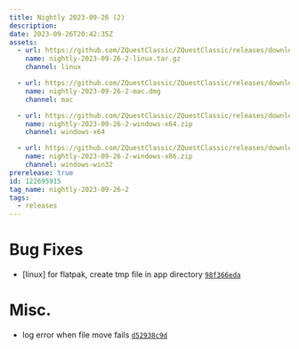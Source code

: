 ```yaml
---
title: Nightly 2023-09-26 (2)
description: 
date: 2023-09-26T20:42:35Z
assets: 
  - url: https://github.com/ZQuestClassic/ZQuestClassic/releases/download/nightly-2023-09-26-2/nightly-2023-09-26-2-linux.tar.gz
    name: nightly-2023-09-26-2-linux.tar.gz
    channel: linux

  - url: https://github.com/ZQuestClassic/ZQuestClassic/releases/download/nightly-2023-09-26-2/nightly-2023-09-26-2-mac.dmg
    name: nightly-2023-09-26-2-mac.dmg
    channel: mac

  - url: https://github.com/ZQuestClassic/ZQuestClassic/releases/download/nightly-2023-09-26-2/nightly-2023-09-26-2-windows-x64.zip
    name: nightly-2023-09-26-2-windows-x64.zip
    channel: windows-x64

  - url: https://github.com/ZQuestClassic/ZQuestClassic/releases/download/nightly-2023-09-26-2/nightly-2023-09-26-2-windows-x86.zip
    name: nightly-2023-09-26-2-windows-x86.zip
    channel: windows-win32
prerelease: true
id: 122695915
tag_name: nightly-2023-09-26-2
tags:
  - releases
---
```




# Bug Fixes

- [linux] for flatpak, create tmp file in app directory [`98f366eda`](https://github.com/ZQuestClassic/ZQuestClassic/commit/98f366edacaa7c52a8e1fb9ef6810d87d70027c0)

# Misc.

- log error when file move fails [`d52938c9d`](https://github.com/ZQuestClassic/ZQuestClassic/commit/d52938c9d484c8c7121ab452e50daa5158711c36)


